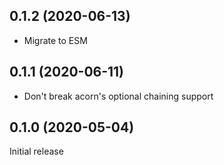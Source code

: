 ## 0.1.2 (2020-06-13)

* Migrate to ESM

## 0.1.1 (2020-06-11)

* Don't break acorn's optional chaining support

## 0.1.0 (2020-05-04)

Initial release
